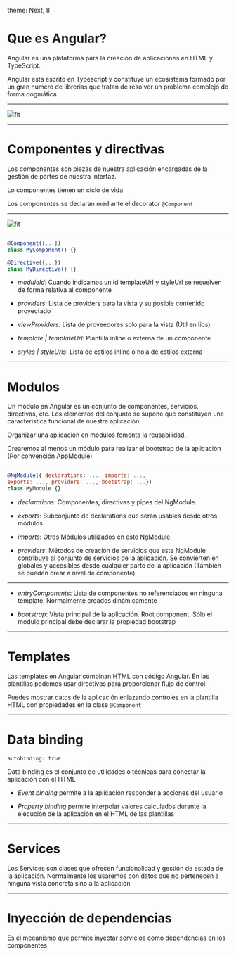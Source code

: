 theme: Next, 8

# Que es Angular?

Angular es una plataforma para la creación de aplicaciones en HTML y TypeScript.

Angular esta escrito en Typescript y constituye un ecosistema formado por un gran numero de librerias que tratan de resolver un problema complejo de forma dogmática

---

![fit](https://angular.io/generated/images/guide/architecture/overview2.png)

---

# Componentes y directivas

Los componentes son piezas de nuestra aplicación encargadas de la gestión de partes de nuestra interfaz.

Lo componentes tienen un ciclo de vida

Los componentes se declaran mediante el decorator `@Component`

---

![fit](https://angular.io/generated/images/guide/architecture/component-tree.png)

---

```javascript
@Component({...})
class MyComponent() {}

@Directive({...})
class MyDirective() {}
```

- _moduleId_: Cuando indicamos un id templateUrl y styleUrl se resuelven de forma relativa al componente

- _providers_: Lista de providers para la vista y su posible contenido proyectado

- _viewProviders_: Lista de proveedores solo para la vista (Útil en libs)

- _template | templateUrl_: Plantilla inline o externa de un componente

- _styles | styleUrls_: Lista de estilos inline o hoja de estilos externa

---

# Modulos

Un módulo en Angular es un conjunto de componentes, servicios, directivas, etc. Los elementos del conjunto se supone que constituyen una caracteristica funcional de nuestra aplicación.

Organizar una aplicación en módulos fomenta la reusabilidad.

Crearemos al menos un módulo para realizar el bootstrap de la aplicación (Por convención AppModule)

---

```javascript
@NgModule({ declarations: ..., imports: ...,
exports: ..., providers: ..., bootstrap: ...})
class MyModule {}
```

- _declarations_: Componentes, directivas y pipes del NgModule.

- _exports_: Subconjunto de declarations que serán usables desde otros módulos

- _imports_: Otros Módulos utilizados en este NgModule.

- _providers_: Métodos de creación de servicios que este NgModule contribuye al conjunto de servicios de la aplicación. Se convierten en globales y accesibles desde cualquier parte de la aplicación (También se pueden crear a nivel de componente)

---

- _entryComponents_: Lista de componentes no referenciados en ninguna template. Normalmente creados dinámicamente

- _bootstrap_: Vista principal de la aplicación. Root component. Sólo el modulo principal debe declarar la propiedad bootstrap

---

# Templates

Las templates en Angular combinan HTML con código Angular. En las plantillas podemos usar directivas para proporcionar flujo de control.

Puedes mostrar datos de la aplicación enlazando controles en la plantilla HTML con propiedades en la clase `@Component`

---

# Data binding

`autobinding: true`

Data binding es el conjunto de utilidades o técnicas para conectar la aplicación con el HTML

- _Event binding_ permite a la aplicación responder a acciones del usuario

- _Property binding_ permite interpolar valores calculados durante la ejecución de la aplicación en el HTML de las plantillas

---

# Services

Los Services son clases que ofrecen funcionalidad y gestión de estada de la aplicación. Normalmente los usaremos con datos que no pertenecen a ninguna vista concreta sino a la aplicación

---

# Inyección de dependencias

Es el mecanismo que permite inyectar servicios como dependencias en los componentes
